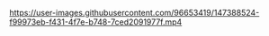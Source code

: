 


https://user-images.githubusercontent.com/96653419/147388524-f99973eb-f431-4f7e-b748-7ced2091977f.mp4

